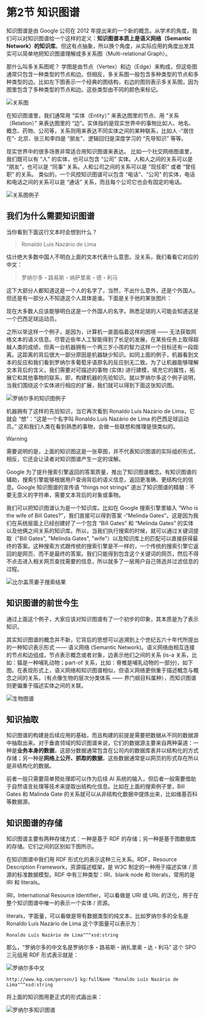 # 第2节 知识图谱

知识图谱是由 Google 公司在 2012 年提出来的一个新的概念。从学术的角度，我们可以对知识图谱给一个这样的定义：**知识图谱本质上是语义网络（Semantic Network）的知识库**。但这有点抽象，所以换个角度，从实际应用的角度出发其实可以简单地把知识图谱理解成多关系图（Multi-relational Graph）。

那什么叫多关系图呢？ 学图是由节点（Vertex）和边（Edge）来构成，但这些图通常只包含一种类型的节点和边。但相反，多关系图一般包含多种类型的节点和多种类型的边。比如左下图表示一个经典的图结构，右边的图则表示多关系图，因为图里包含了多种类型的节点和边。这些类型由不同的颜色来标记。

![关系图](http://pic-learn-ai.oss-cn-beijing.aliyuncs.com/relationalGraph.png)

在知识图谱里，我们通常用 “实体（Entity）” 来表达图里的节点、用 “关系（Relation）” 来表达图里的 “边”。实体指的是现实世界中的事物比如人、地名、概念、药物、公司等，关系则用来表达不同实体之间的某种联系，比如人 -“居住在”- 北京、张三和李四是 “朋友”、逻辑回归是深度学习的 “先导知识” 等等。

现实世界中的很多场景非常适合用知识图谱来表达。 比如一个社交网络图谱里，我们既可以有 “人” 的实体，也可以包含 “公司” 实体。人和人之间的关系可以是 “朋友”，也可以是 “同事” 关系。人和公司之间的关系可以是 “现任职” 或者 “曾任职” 的关系。 类似的，一个风控知识图谱可以包含 “电话”、“公司” 的实体，电话和电话之间的关系可以是 “通话” 关系，而且每个公司它也会有固定的电话。

![关系图例子](http://pic-learn-ai.oss-cn-beijing.aliyuncs.com/relationalGraphExample.png)

## 我们为什么需要知识图谱

当你看到下面这行文本时会想到什么？

> Ronaldo Luís Nazário de Lima

估计绝大多数中国人不明白上面的文本代表什么意思。没关系，我们看看它对应的中文：

> 罗纳尔多・路易斯・纳萨里奥・德・利马

这下大部分人都知道这是一个人的名字了，当然，不出什么意外，还是个外国人。但还是有一部分人不知道这个人具体是谁。下面是关于他的某张图片：

现在大多数人应该能够明白这是一个外国人的名字。熟悉足球的人可能会知道这是一个巴西足球运动员。

之所以举这样一个例子，是因为，计算机一直面临着这样的困境 —— 无法获取网络文本的语义信息。尽管近些年人工智能得到了长足的发展，在某些任务上取得超越人类的成绩，但离一台机器拥有一个两三岁小孩的智力这样一个目标还有一段距离。这距离的背后很大一部分原因是机器缺少知识。如同上面的例子，机器看到文本的反应和我们看到罗纳尔多葡萄牙语原名的反应别无二致。为了让机器能够理解文本背后的含义，我们需要对可描述的事物 (实体) 进行建模，填充它的属性，拓展它和其他事物的联系，即，构建机器的先验知识。就以罗纳尔多这个例子说明，当我们围绕这个实体进行相应的扩展，我们就可以得到下面这张知识图。

![罗纳尔多的知识图例子](http://pic-learn-ai.oss-cn-beijing.aliyuncs.com/RonaldoKGSimple.jpg)

机器拥有了这样的先验知识，当它再次看到 Ronaldo Luís Nazário de Lima，它就会 “想”：“这是一个名字叫 Ronaldo Luís Nazário de Lima 的巴西足球运动员。” 这和我们人类在看到熟悉的事物，会做一些联想和推理是很类似的。

> [!WARNING]
> 需要说明的是，上面的知识图这是一张草图，并不代表知识图谱的实际组织形式，相反，它还会让读者对知识图谱产生一定的误解。

Google 为了提升搜索引擎返回的答案质量，推出了知识图谱概念。有知识图谱的辅助，搜索引擎能够根据用户查询背后的语义信息，返回更准确、更结构化的信息。Google 知识图谱的宣传语 “things not strings” 道出了知识图谱的精髓：不要无意义的字符串，需要文本背后的对象或事物。

我们可以把知识图谱认为是一个知识库。比如在 Google 搜索引擎里输入 “Who is the wife of Bill Gates?”，我们直接可以得到答案 -“Melinda Gates”。这是因为我们在系统层面上已经创建好了一个包含 “Bill Gates” 和 “Melinda Gates” 的实体以及他俩之间关系的知识库。所以，当我们执行搜索的时候，就可以通过关键词提取（"Bill Gates", "Melinda Gates", "wife"）以及知识库上的匹配可以直接获得最终的答案。这种搜索方式跟传统的搜索引擎是不一样的，一个传统的搜索引擎它返回的是网页、而不是最终的答案。我们只能得到包含这个关键词的网页，然后不得不点击进入相关网页查找需要的信息，所以就多了一层用户自己筛选并过滤信息的过程。

![比尔盖茨妻子搜索结果](http://pic-learn-ai.oss-cn-beijing.aliyuncs.com/BillGoogleResult.png)

## 知识图谱的前世今生

通过上面这个例子，大家应该对知识图谱有了一个初步的印象，其本质是为了表示知识。

其实知识图谱的概念并不新，它背后的思想可以追溯到上个世纪五六十年代所提出的一种知识表示形式 —— 语义网络 (Semantic Network)。语义网络由相互连接的节点和边组成，节点表示概念或者对象，边表示他们之间的关系 (is-a 关系，比如：猫是一种哺乳动物；part-of 关系，比如：脊椎是哺乳动物的一部分)，如下图。在表现形式上，语义网络和知识图谱相似，但语义网络更侧重于描述概念与概念之间的关系，（有点像生物的层次分类体系 —— 界门纲目科属种），而知识图谱则更偏重于描述实体之间的关联。

![生物图谱](http://pic-learn-ai.oss-cn-beijing.aliyuncs.com/bioGraph.jpg)

## 知识抽取

知识图谱的构建是后续应用的基础，而且构建的前提是需要把数据从不同的数据源中抽取出来。对于垂直领域的知识图谱来说，它们的数据源主要来自两种渠道：一种是**业务本身的数据**，这部分数据通常包含在公司内的数据库表并以结构化的方式存储；另一种是**网络上公开、抓取的数据**，这些数据通常是以网页的形式存在所以是非结构化的数据。

前者一般只需要简单预处理即可以作为后续 AI 系统的输入，但后者一般需要借助于自然语言处理等技术来提取出结构化信息。比如在上面的搜索例子里，Bill Gates 和 Malinda Gate 的关系就可以从非结构化数据中提炼出来，比如维基百科等数据源。

## 知识图谱的存储

知识图谱主要有两种存储方式：一种是基于 RDF 的存储；另一种是基于图数据库的存储。它们之间的区别如下图所示。

在知识图谱中我们用 RDF 形式化的表示这种三元关系。RDF，Resource Description Framework，资源描述框架，是 W3C 制定的一种用于描述实体 / 资源的标准数据模型。RDF 中有三种类型：IRI、blank node 和 literals，常用的是 IRI 和 literals。

IRI，International Resource Identifier，可以看做是 URI 或 URL 的泛化，用于在整个知识图谱中唯一的表示一个实体 / 资源。

literals，字面量，可以看做是带有数据类型的纯文本，比如罗纳尔多的全名是 Ronaldo Luís Nazário de Lima 这个字面量可以表示为：

```text
Ronaldo Luís Nazário de Lima"^^xsd:string
```

那么，“罗纳尔多的中文名是罗纳尔多・路易斯・纳扎里奥・达・利马” 这个 SPO 三元组用 RDF 形式表示就是：

![罗纳尔多中文](http://pic-learn-ai.oss-cn-beijing.aliyuncs.com/RonaldoChineseName.jpg)

```text
http://www.kg.com/person/1 kg:fullName "Ronaldo Luís Nazário de Lima"^^xsd:string
```

将上面的知识图用更正式的形式画出来：

![罗纳尔多知识图谱](http://pic-learn-ai.oss-cn-beijing.aliyuncs.com/RonaldoKGFull.jpg)
